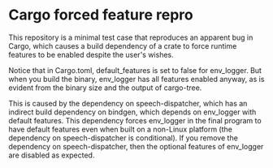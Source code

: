 # Cargo forced feature repro

This repository is a minimal test case that reproduces an apparent bug in Cargo, which causes a build dependency of a crate to force runtime features to be enabled despite the user's wishes.

Notice that in Cargo.toml, default_features is set to false for env_logger. But when you build the binary, env_logger has all features enabled anyway, as is evident from the binary size and the output of cargo-tree.

This is caused by the dependency on speech-dispatcher, which has an indirect build dependency on bindgen, which depends on env_logger with default features. This dependency forces env_logger in the final program to have default features even when built on a non-Linux platform (the dependency on speech-dispatcher is conditional). If you remove the dependency on speech-dispatcher, then the optional features of env_logger are disabled as expected.
